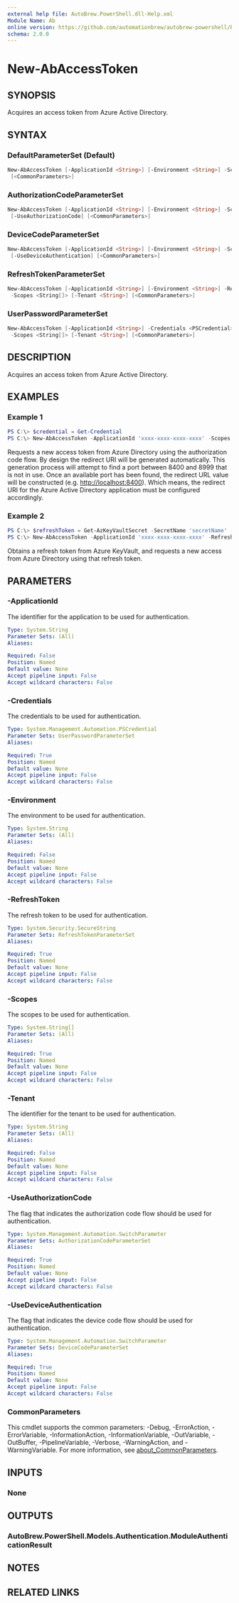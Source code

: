 ```yaml
---
external help file: AutoBrew.PowerShell.dll-Help.xml
Module Name: Ab
online version: https://github.com/automationbrew/autobrew-powershell/blob/main/docs/help/New-AbAccessToken.md
schema: 2.0.0
---
```


# New-AbAccessToken

## SYNOPSIS

Acquires an access token from Azure Active Directory.

## SYNTAX

### DefaultParameterSet (Default)

```powershell
New-AbAccessToken [-ApplicationId <String>] [-Environment <String>] -Scopes <String[]> [-Tenant <String>]
 [<CommonParameters>]
```

### AuthorizationCodeParameterSet

```powershell
New-AbAccessToken [-ApplicationId <String>] [-Environment <String>] -Scopes <String[]> [-Tenant <String>]
 [-UseAuthorizationCode] [<CommonParameters>]
```

### DeviceCodeParameterSet

```powershell
New-AbAccessToken [-ApplicationId <String>] [-Environment <String>] -Scopes <String[]> [-Tenant <String>]
 [-UseDeviceAuthentication] [<CommonParameters>]
```

### RefreshTokenParameterSet

```powershell
New-AbAccessToken [-ApplicationId <String>] [-Environment <String>] -RefreshToken <SecureString>
 -Scopes <String[]> [-Tenant <String>] [<CommonParameters>]
```

### UserPasswordParameterSet

```powershell
New-AbAccessToken [-ApplicationId <String>] -Credentials <PSCredential> [-Environment <String>]
 -Scopes <String[]> [-Tenant <String>] [<CommonParameters>]
```

## DESCRIPTION

Acquires an access token from Azure Active Directory.

## EXAMPLES

### Example 1

```powershell
PS C:\> $credential = Get-Credential
PS C:\> New-AbAccessToken -ApplicationId 'xxxx-xxxx-xxxx-xxxx' -Scopes 'https://graph.microsoft.com/.default' -Tenant 'yyyy-yyyy-yyyy-yyyy' -UseAuthorizationCode
```

Requests a new access token from Azure Directory using the authorization code flow. By design the redirect URI will be generated automatically. This generation process will attempt to find a port between 8400 and 8999 that is not in use. Once an available port has been found, the redirect URL value will be constructed (e.g. <http://localhost:8400>). Which means, the redirect URI for the Azure Active Directory application must be configured accordingly.

### Example 2

```powershell
PS C:\> $refreshToken = Get-AzKeyVaultSecret -SecretName 'secretName' -VaultName 'vaultName'
PS C:\> New-AbAccessToken -ApplicationId 'xxxx-xxxx-xxxx-xxxx' -RefreshToken $refreshToken.SecretValue -Scopes 'https://graph.microsoft.com/.default' -Tenant 'yyyy-yyyy-yyyy-yyyy'
```

Obtains a refresh token from Azure KeyVault, and requests a new access from Azure Directory using that refresh token.

## PARAMETERS

### -ApplicationId

The identifier for the application to be used for authentication.

```yaml
Type: System.String
Parameter Sets: (All)
Aliases:

Required: False
Position: Named
Default value: None
Accept pipeline input: False
Accept wildcard characters: False
```

### -Credentials

The credentials to be used for authentication.

```yaml
Type: System.Management.Automation.PSCredential
Parameter Sets: UserPasswordParameterSet
Aliases:

Required: True
Position: Named
Default value: None
Accept pipeline input: False
Accept wildcard characters: False
```

### -Environment

The environment to be used for authentication.

```yaml
Type: System.String
Parameter Sets: (All)
Aliases:

Required: False
Position: Named
Default value: None
Accept pipeline input: False
Accept wildcard characters: False
```

### -RefreshToken

The refresh token to be used for authentication.

```yaml
Type: System.Security.SecureString
Parameter Sets: RefreshTokenParameterSet
Aliases:

Required: True
Position: Named
Default value: None
Accept pipeline input: False
Accept wildcard characters: False
```

### -Scopes

The scopes to be used for authentication.

```yaml
Type: System.String[]
Parameter Sets: (All)
Aliases:

Required: True
Position: Named
Default value: None
Accept pipeline input: False
Accept wildcard characters: False
```

### -Tenant

The identifier for the tenant to be used for authentication.

```yaml
Type: System.String
Parameter Sets: (All)
Aliases:

Required: False
Position: Named
Default value: None
Accept pipeline input: False
Accept wildcard characters: False
```

### -UseAuthorizationCode

The flag that indicates the authorization code flow should be used for authentication.

```yaml
Type: System.Management.Automation.SwitchParameter
Parameter Sets: AuthorizationCodeParameterSet
Aliases:

Required: True
Position: Named
Default value: None
Accept pipeline input: False
Accept wildcard characters: False
```

### -UseDeviceAuthentication

The flag that indicates the device code flow should be used for authentication.

```yaml
Type: System.Management.Automation.SwitchParameter
Parameter Sets: DeviceCodeParameterSet
Aliases:

Required: True
Position: Named
Default value: None
Accept pipeline input: False
Accept wildcard characters: False
```

### CommonParameters

This cmdlet supports the common parameters: -Debug, -ErrorAction, -ErrorVariable, -InformationAction, -InformationVariable, -OutVariable, -OutBuffer, -PipelineVariable, -Verbose, -WarningAction, and -WarningVariable. For more information, see [about_CommonParameters](http://go.microsoft.com/fwlink/?LinkID=113216).

## INPUTS

### None

## OUTPUTS

### AutoBrew.PowerShell.Models.Authentication.ModuleAuthenticationResult

## NOTES

## RELATED LINKS
